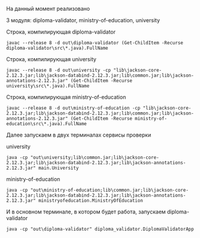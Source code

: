 На данный момент реализовано

3 модуля: diploma-validator, ministry-of-education, university

Строка, компилирующая diploma-validator

    javac --release 8 -d out\diploma-validator (Get-ChildItem -Recurse diploma-validator\src\*.java).FullName
Строка, компилирующая university

    javac --release 8 -d out\university -cp "lib\jackson-core-2.12.3.jar;lib\jackson-databind-2.12.3.jar;lib\common.jar;lib\jackson-annotations-2.12.3.jar" (Get-ChildItem -Recurse university\src\*.java).FullName
Строка, компилирующая ministry-of-education

    javac --release 8 -d out\ministry-of-education -cp "lib\jackson-core-2.12.3.jar;lib\jackson-databind-2.12.3.jar;lib\common.jar;lib\jackson-annotations-2.12.3.jar" (Get-ChildItem -Recurse ministry-of-education\src\*.java).FullName
Далее запускаем в двух терминалах сервисы проверки

university

    java -cp "out\university;lib\common.jar;lib\jackson-core-2.12.3.jar;lib\jackson-databind-2.12.3.jar;lib\jackson-annotations-2.12.3.jar" main.University
ministry-of-education

    java -cp "out\ministry-of-education;lib\common.jar;lib\jackson-core-2.12.3.jar;lib\jackson-databind-2.12.3.jar;lib\jackson-annotations-2.12.3.jar" ministryofeducation.MinistryOfEducation
И в основном терминале, в котором будет работа, запускаем diploma-validator

    java -cp "out\diploma-validator" diploma_validator.DiplomaValidatorApp 

